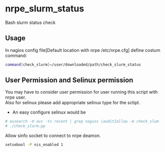 # nrpe_slurm_status
Bash slurm status check

## Usage
In nagios config file[Default location with nrpe /etc/nrpe.cfg] define costum command:
```bash
command[check_slurm]=/user/downloaded/path/check_slurm_status
```

## User Permission and Selinux permission
You may have to consider user permission for user running this script with nrpe user.
<br />
Also for selinux please add appropriate selinux type for the sctipt.
- An easy configure selinux would be 
```bash
# ausearch -m avc -ts recent | grep nagios |audit2allow -m check_slum
# ./check_slurm.pp 
```

Allow sinfo socket to connect to nrpe deamon. 
```bash
setsebool -P nis_enabled 1
```

